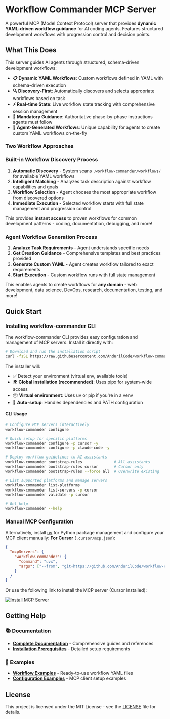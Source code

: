 # Workflow Commander MCP Server

A powerful MCP (Model Context Protocol) server that provides **dynamic YAML-driven workflow guidance** for AI coding agents. Features structured development workflows with progression control and decision points.

## What This Does

This server guides AI agents through structured, schema-driven development workflows:
- **📋 Dynamic YAML Workflows**: Custom workflows defined in YAML with schema-driven execution
- **🔍 Discovery-First**: Automatically discovers and selects appropriate workflows based on task
- **⚡ Real-time State**: Live workflow state tracking with comprehensive session management
- **🎯 Mandatory Guidance**: Authoritative phase-by-phase instructions agents must follow
- **🤖 Agent-Generated Workflows**: Unique capability for agents to create custom YAML workflows on-the-fly

### Two Workflow Approaches

### Built-in Workflow Discovery Process

1. **Automatic Discovery** - System scans `.workflow-commander/workflows/` for available YAML workflows
2. **Intelligent Matching** - Analyzes task description against workflow capabilities and goals
3. **Workflow Selection** - Agent chooses the most appropriate workflow from discovered options
4. **Immediate Execution** - Selected workflow starts with full state management and progression control

This provides **instant access** to proven workflows for common development patterns - coding, documentation, debugging, and more!

### Agent Workflow Generation Process

1. **Analyze Task Requirements** - Agent understands specific needs
2. **Get Creation Guidance** - Comprehensive templates and best practices provided
3. **Generate Custom YAML** - Agent creates workflow tailored to exact requirements
4. **Start Execution** - Custom workflow runs with full state management

This enables agents to create workflows for **any domain** - web development, data science, DevOps, research, documentation, testing, and more!

## Quick Start

### Installing **workflow-commander CLI**

The workflow-commander CLI provides easy configuration and management of MCP servers. Install it directly with:

```bash
# Download and run the installation script
curl -fsSL https://raw.githubusercontent.com/AndurilCode/workflow-commander/refs/heads/main/install.sh | bash
```

The installer will:
- ✅ Detect your environment (virtual env, available tools)
- 🌍 **Global installation (recommended)**: Uses pipx for system-wide access
- 📦 **Virtual environment**: Uses uv or pip if you're in a venv
- 🔧 **Auto-setup**: Handles dependencies and PATH configuration

#### CLI Usage

```bash
# Configure MCP servers interactively
workflow-commander configure

# Quick setup for specific platforms
workflow-commander configure -p cursor -y
workflow-commander configure -p claude-code -y

# Deploy workflow guidelines to AI assistants
workflow-commander bootstrap-rules              # All assistants
workflow-commander bootstrap-rules cursor       # Cursor only
workflow-commander bootstrap-rules --force all  # Overwrite existing

# List supported platforms and manage servers
workflow-commander list-platforms
workflow-commander list-servers -p cursor
workflow-commander validate -p cursor

# Get help
workflow-commander --help
```

### Manual MCP Configuration

Alternatively, install [uv](https://docs.astral.sh/uv/) for Python package management and configure your MCP client manually:
**For Cursor** (`.cursor/mcp.json`):

```json
{
  "mcpServers": {
    "workflow-commander": {
      "command": "uvx",
      "args": ["--from", "git+https://github.com/AndurilCode/workflow-commander@main", "dev-workflow-mcp"]
    }
  }
}
```

Or use the following link to install the MCP server (Cursor Installed):

[![Install MCP Server](https://cursor.com/deeplink/mcp-install-dark.svg)](https://cursor.com/install-mcp?name=workflow-commander&config=eyJjb21tYW5kIjoidXZ4IC0tZnJvbSBnaXQraHR0cHM6Ly9naXRodWIuY29tL0FuZHVyaWxDb2RlL3dvcmtmbG93LWNvbW1hbmRlckBtYWluIGRldi13b3JrZmxvdy1tY3AifQ%3D%3D)

## Getting Help

### 📚 Documentation
- **[Complete Documentation](docs/)** - Comprehensive guides and references
- **[Installation Prerequisites](docs/installation/prerequisites.md)** - Detailed setup requirements

### 🎯 Examples
- **[Workflow Examples](examples/workflows/)** - Ready-to-use workflow YAML files
- **[Configuration Examples](examples/configurations/)** - MCP client setup examples

## License

This project is licensed under the MIT License - see the [LICENSE](LICENSE) file for details.